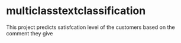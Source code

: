 # multiclasstextclassification
This project predicts satisfcation level of the customers based on the comment they give
